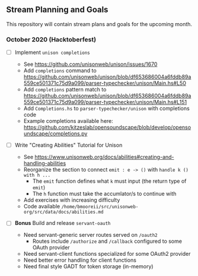 Stream Planning and Goals
---

This repository will contain stream plans and goals for the upcoming month.

### October 2020 (Hacktoberfest)

- [ ] Implement `unison completions`
  - See https://github.com/unisonweb/unison/issues/1670
  - Add `completions` command to https://github.com/unisonweb/unison/blob/df653686004a6fddb89a559ce501371c75d9a099/parser-typechecker/unison/Main.hs#L50
  - Add `completions` pattern match to https://github.com/unisonweb/unison/blob/df653686004a6fddb89a559ce501371c75d9a099/parser-typechecker/unison/Main.hs#L151
  - Add `Completions.hs` to `parser-typechecker/unison` with completions code
  - Example completions available here: https://github.com/kitzeslab/opensoundscape/blob/develop/opensoundscape/completions.py

- [ ] Write "Creating Abilities" Tutorial for Unison
  - See https://www.unisonweb.org/docs/abilities#creating-and-handling-abilities
  - Reorganize the section to connect `emit : e -> ()` with `handle k () with h ...`
    - The `emit` function defines what `k` must input (the return type of `emit`)
    - The `h` function must take the accumlator/s to continue with
  - Add exercises with increasing difficulty
  - Code available `/home/bmooreii/src/unisonweb-org/src/data/docs/abilities.md`

- [ ] **Bonus** Build and release `servant-oauth`
  - Need servant-generic server routes served on `/oauth2`
    - Routes include `/authorize` and `/callback` configured to some OAuth
      provider
  - Need servant-client functions specialized for some OAuth2 provider
  - Need better error handling for client functions
  - Need final style GADT for token storage (in-memory)
